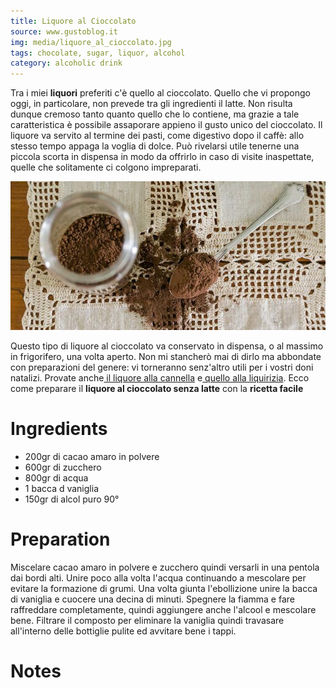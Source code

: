 ```yaml
---
title: Liquore al Cioccolato
source: www.gustoblog.it
img: media/liquore_al_cioccolato.jpg
tags: chocolate, sugar, liquor, alcohol
category: alcoholic drink
---
```


Tra i miei **liquori** preferiti c'è quello al cioccolato. Quello che vi propongo oggi, in particolare, non prevede tra gli ingredienti il latte. Non risulta dunque cremoso tanto quanto quello che lo contiene, ma grazie a tale caratteristica è possibile assaporare appieno il gusto unico del cioccolato. Il liquore va servito al termine dei pasti, come digestivo dopo il caffè: allo stesso tempo appaga la voglia di dolce. Può rivelarsi utile tenerne una piccola scorta in dispensa in modo da offrirlo in caso di visite inaspettate, quelle che solitamente ci colgono impreparati.

![Liquore al Cioccolato](media/liquore_al_cioccolato.jpg)

Questo tipo di liquore al cioccolato va conservato in dispensa, o al massimo in frigorifero, una volta aperto. Non mi stancherò mai di dirlo ma abbondate con preparazioni del genere: vi torneranno senz'altro utili per i vostri doni natalizi. Provate anche[ il liquore alla cannella](http://www.gustoblog.it/post/135910/come-preparare-il-liquore-alla-cannella-con-la-ricetta-per-il-bimby) e[ quello alla liquirizia](http://www.gustoblog.it/post/136428/come-preparare-il-liquore-alla-liquirizia-con-il-bimby). Ecco come preparare il **liquore al cioccolato senza latte** con la **ricetta facile**

Ingredients
===========

* 200gr di cacao amaro in polvere
* 600gr di zucchero
* 800gr di acqua
* 1 bacca d vaniglia
* 150gr di alcol puro 90°

Preparation
===========

Miscelare cacao amaro in polvere e zucchero quindi versarli in una pentola dai bordi alti. Unire poco alla volta l'acqua continuando a mescolare per evitare la formazione di grumi. Una volta giunta l'ebollizione unire la bacca di vaniglia e cuocere una decina di minuti. Spegnere la fiamma e fare raffreddare completamente, quindi aggiungere anche l'alcool e mescolare bene. Filtrare il composto per eliminare la vaniglia quindi travasare all'interno delle bottiglie pulite ed avvitare bene i tappi.

Notes
=====
